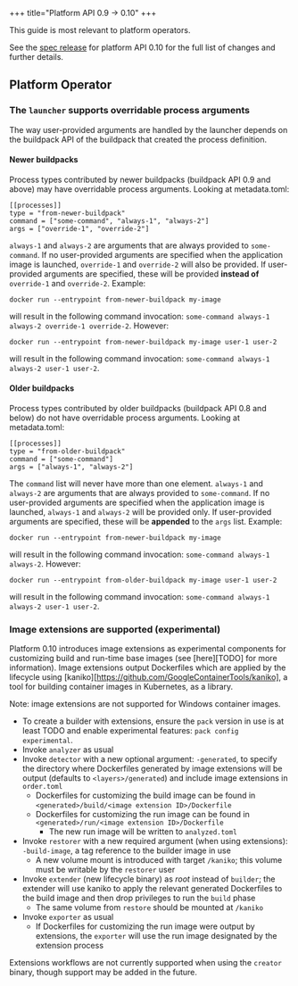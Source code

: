 +++
title="Platform API 0.9 -> 0.10"
+++

<!--more-->

This guide is most relevant to platform operators.

See the [spec release](https://github.com/buildpacks/spec/releases/tag/platform%2Fv0.10) for platform API 0.10 for the full list of changes and further details.

## Platform Operator

### The `launcher` supports overridable process arguments

The way user-provided arguments are handled by the launcher depends on the buildpack API of the buildpack that created the process definition.

#### Newer buildpacks

Process types contributed by newer buildpacks (buildpack API 0.9 and above) may have overridable process arguments. Looking at metadata.toml:
```
[[processes]]
type = "from-newer-buildpack"
command = ["some-command", "always-1", "always-2"]
args = ["override-1", "override-2"]
```

`always-1` and `always-2` are arguments that are always provided to `some-command`. If no user-provided arguments are specified when the application image is launched, `override-1` and `override-2` will also be provided. If user-provided arguments are specified, these will be provided **instead of** `override-1` and `override-2`. Example:

```
docker run --entrypoint from-newer-buildpack my-image
```

will result in the following command invocation: `some-command always-1 always-2 override-1 override-2`. However:

```
docker run --entrypoint from-newer-buildpack my-image user-1 user-2
```

will result in the following command invocation: `some-command always-1 always-2 user-1 user-2`.

#### Older buildpacks

Process types contributed by older buildpacks (buildpack API 0.8 and below) do not have overridable process arguments. Looking at metadata.toml:
```
[[processes]]
type = "from-older-buildpack"
command = ["some-command"]
args = ["always-1", "always-2"]
```

The `command` list will never have more than one element. `always-1` and `always-2` are arguments that are always provided to `some-command`. If no user-provided arguments are specified when the application image is launched, `always-1` and `always-2` will be provided only. If user-provided arguments are specified, these will be **appended** to the `args` list. Example:

```
docker run --entrypoint from-newer-buildpack my-image
```

will result in the following command invocation: `some-command always-1 always-2`. However:

```
docker run --entrypoint from-older-buildpack my-image user-1 user-2
```

will result in the following command invocation: `some-command always-1 always-2 user-1 user-2`.

### Image extensions are supported (experimental)

Platform 0.10 introduces image extensions as experimental components for customizing build and run-time base images (see [here][TODO] for more information). Image extensions output Dockerfiles which are applied by the lifecycle using [kaniko][https://github.com/GoogleContainerTools/kaniko], a tool for building container images in Kubernetes, as a library.

Note: image extensions are not supported for Windows container images.

* To create a builder with extensions, ensure the `pack` version in use is at least TODO and enable experimental features: `pack config experimental`.
* Invoke `analyzer` as usual
* Invoke `detector` with a new optional argument: `-generated`, to specify the directory where Dockerfiles generated by image extensions will be output (defaults to `<layers>/generated`) and include image extensions in `order.toml`
  * Dockerfiles for customizing the build image can be found in `<generated>/build/<image extension ID>/Dockerfile`
  * Dockerfiles for customizing the run image can be found in `<generated>/run/<image extension ID>/Dockerfile`
    * The new run image will be written to `analyzed.toml`
* Invoke `restorer` with a new required argument (when using extensions): `-build-image`, a tag reference to the builder image in use
  * A new volume mount is introduced with target `/kaniko`; this volume must be writable by the `restorer` user
* Invoke `extender` (new lifecycle binary) as _root_ instead of `builder`; the extender will use kaniko to apply the relevant generated Dockerfiles to the build image and then drop privileges to run the `build` phase
  * The same volume from `restore` should be mounted at `/kaniko`
* Invoke `exporter` as usual
  * If Dockerfiles for customizing the run image were output by extensions, the `exporter` will use the run image designated by the extension process

Extensions workflows are not currently supported when using the `creator` binary, though support may be added in the future.
